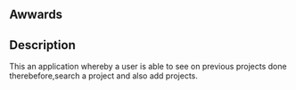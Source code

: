 ## Awwards

## Description
This an application whereby a user is able to see on previous projects done therebefore,search a project and also add projects.
